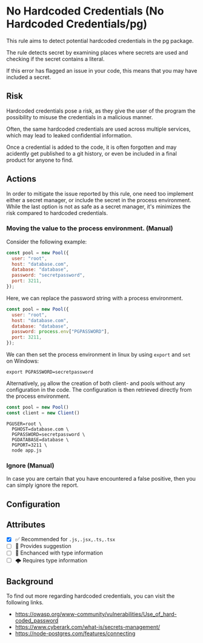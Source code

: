 # No Hardcoded Credentials (No Hardcoded Credentials/pg)

This rule aims to detect potential hardcoded credentials in the pg package.

The rule detects secret by examining places where secrets are used and checking if the secret contains a literal.

If this error has flagged an issue in your code, this means that you may have included a secret.

## Risk

Hardcoded credentials pose a risk, as they give the user of the program the possibility to misuse the credentials in a malicious manner.

Often, the same hardcoded credentials are used across multiple services, which may lead to leaked confidential information.

Once a credential is added to the code, it is often forgotten and may acidently get published to a git history, or even be included in a final product for anyone to find.

## Actions

In order to mitigate the issue reported by this rule, one need too implement either a secret manager, or include the secret in the process environment. While the last option is not as safe as a secret manager, it's minimizes the risk compared to hardcoded credentials.

### Moving the value to the process environment. (Manual)

Consider the following example:

```js
const pool = new Pool({
  user: "root",
  host: "database.com",
  database: "database",
  password: "secretpassword",
  port: 3211,
});
```

Here, we can replace the password string with a process environment.

```js
const pool = new Pool({
  user: "root",
  host: "database.com",
  database: "database",
  password: process.env["PGPASSWORD"],
  port: 3211,
});
```

We can then set the process environment in linux by using `export` and `set` on Windows:

```shell
export PGPASSWORD=secretpassword
```

Alternatively, `pg` allow the creation of both client- and pools without any configuration in the code. The configuration is then retrieved directly from the process environment.

```js
const pool = new Pool()
const client = new Client()
```

```shell
PGUSER=root \
  PGHOST=database.com \
  PGPASSWORD=secretpassword \
  PGDATABASE=database \
  PGPORT=3211 \
  node app.js
```

### Ignore (Manual)

In case you are certain that you have encountered a false positive, then you can simply ignore the report.

## Configuration

## Attributes

- [X] ✅ Recommended for ```.js,.jsx,.ts,.tsx```
- [ ] 🔧 Provides suggestion
- [ ] 💭 Enchanced with type information
- [ ] 🌩 Requires type information

## Background

To find out more regarding hardcoded credentials, you can visit the following links.

- <https://owasp.org/www-community/vulnerabilities/Use_of_hard-coded_password>
- <https://www.cyberark.com/what-is/secrets-management/>
- <https://node-postgres.com/features/connecting>